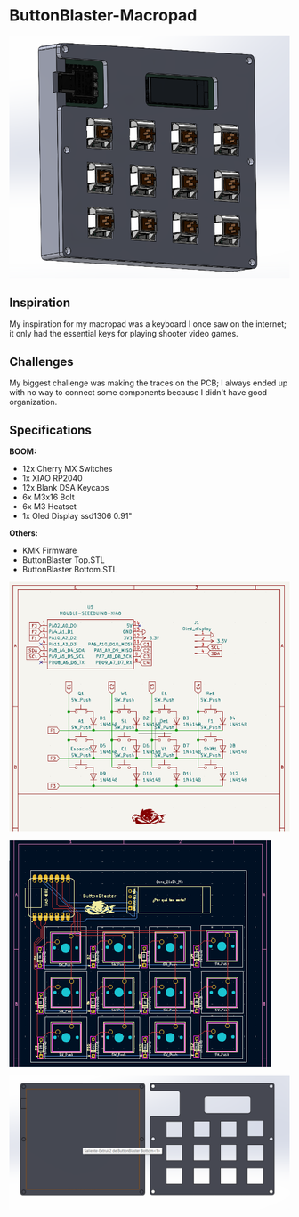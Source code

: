 # ButtonBlaster-Macropad

![Armado](https://github.com/Cesarweon/ButtonBlaster-Macropad/blob/main/Images/Armado.png)

## Inspiration

My inspiration for my macropad was a keyboard I once saw on the internet; it only had the essential keys for playing shooter video games.

## Challenges
My biggest challenge was making the traces on the PCB; I always ended up with no way to connect some components because I didn't have good organization.

## Specifications
**BOOM:**

- 12x Cherry MX Switches
- 1x XIAO RP2040
- 12x Blank DSA Keycaps
- 6x M3x16 Bolt
- 6x M3 Heatset
- 1x Oled Display ssd1306 0.91"

**Others:**

- KMK Firmware
- ButtonBlaster Top.STL
- ButtonBlaster Bottom.STL


![Schematic](https://github.com/Cesarweon/ButtonBlaster-Macropad/blob/main/Images/Esquema1.png)


![PCB](https://github.com/Cesarweon/ButtonBlaster-Macropad/blob/main/Images/PCB1.png)


![Case](https://github.com/Cesarweon/ButtonBlaster-Macropad/blob/main/Images/Case1.png)


